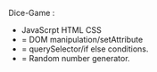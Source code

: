 Dice-Game :


- JavaScrpt HTML CSS
- = DOM manipulation/setAttribute
- = querySelector/if else conditions.
- = Random number generator.



